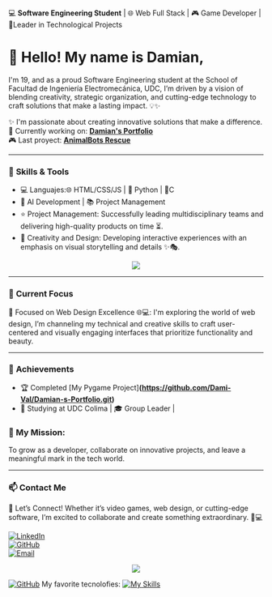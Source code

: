 💻 **Software Engineering Student** | 🌐 Web Full Stack | 🎮 Game Developer | 🎯Leader in Technological Projects

# 👋  Hello! My name is Damian,
I'm 19, and as a proud Software Engineering student at the School of Facultad de Ingeniería Electromecánica, UDC, I’m driven by a vision of blending creativity, strategic organization, and cutting-edge technology to craft solutions that make a lasting impact. 💡✨

✨ I'm passionate about creating innovative solutions that make a difference.  
🔭 Currently working on: **[Damian's Portfolio](https://github.com/Dami-Val/Damian-s-Portfolio.git)**  
🎮  Last proyect: **[AnimalBots Rescue](https://github.com/Dami-Val/AnimalBots-Rescue)**  

---

### 🚀 **Skills & Tools**
- 💻 Languajes:🌐 HTML/CSS/JS | 🐍 Python |  🎀C 
- 🤖 AI Development | 📚 Project Management
- ⭐ Project Management: Successfully leading multidisciplinary teams and delivering high-quality products on time ⏳.
- 🎨 Creativity and Design: Developing interactive experiences with an emphasis on visual storytelling and details ✨🎭.
<p align="center">
  <a href="https://skillicons.dev">
    <img src="https://skillicons.dev/icons?i=html,css,js,python,c" />
  </a>
</p>

---

### 👀 **Current Focus**
🔹 Focused on Web Design Excellence 🌐💻:
I'm exploring the world of web design, I’m channeling my technical and creative skills to craft user-centered and visually engaging interfaces that prioritize functionality and beauty.

---

### 🌟 **Achievements**
- 🏆 Completed [My Pygame Project]**(https://github.com/Dami-Val/Damian-s-Portfolio.git)**
- 📖 Studying at UDC Colima | 🎓 Group Leader | 

### 🚀 My Mission: 
To grow as a developer, collaborate on innovative projects, and leave a meaningful mark in the tech world.

---

### 📫 **Contact Me**
📢 Let’s Connect! Whether it’s video games, web design, or cutting-edge software, I’m excited to collaborate and create something extraordinary. 🤝💻

[![LinkedIn](https://img.shields.io/badge/-LinkedIn-blue?logo=linkedin&logoColor=white)](https://linkedin.com/in/tu-perfil)  
[![GitHub](https://img.shields.io/badge/-GitHub-181717?logo=github&logoColor=white)](https://github.com/Dami-Val)  
[![Email](https://img.shields.io/badge/-Email-red?logo=gmail&logoColor=white)](mailto:tu-correo@gmail.com)
<p align="center">
  <a href="https://skillicons.dev">
    <img src="https://skillicons.dev/icons?i=html,css,js,python,c" />
  </a>
</p>


[![GitHub](https://img.shields.io/github/followers/Dami-Val?style=social)](https://github.com/Dami-Val)
My favorite tecnolofies:
[![My Skills](https://skillicons.dev/icons?i=aws,gcp,azure,react,vue,flutter&perline=5)](https://skillicons.dev)





